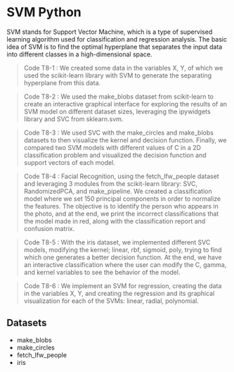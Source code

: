 # **SVM Python**

SVM stands for Support Vector Machine, which is a type of supervised learning algorithm used for classification and regression analysis. The basic idea of SVM is to find the optimal hyperplane that separates the input data into different classes in a high-dimensional space. 






> Code T8-1 : We created some data in the variables X, Y, of which we used the scikit-learn library with SVM to generate the separating hyperplane from this data.


> Code T8-2 : We used the make_blobs dataset from scikit-learn to create an interactive graphical interface for exploring the results of an SVM model on different dataset sizes, leveraging the ipywidgets library and SVC from sklearn.svm. 

> Code T8-3 : We used SVC with the make_circles and make_blobs datasets to then visualize the kernel and decision function. Finally, we compared two SVM models with different values of C in a 2D classification problem and visualized the decision function and support vectors of each model.

> Code T8-4 : Facial Recognition, using the fetch_lfw_people dataset and leveraging 3 modules from the scikit-learn library: SVC, RandomizedPCA, and make_pipeline. We created a classification model where we set 150 principal components in order to normalize the features. The objective is to identify the person who appears in the photo, and at the end, we print the incorrect classifications that the model made in red, along with the classification report and confusion matrix.

> Code T8-5 : With the iris dataset, we implemented different SVC models, modifying the kernel; linear, rbf, sigmoid, poly, trying to find which one generates a better decision function. At the end, we have an interactive classification where the user can modify the C, gamma, and kernel variables to see the behavior of the model. 

> Code T8-6 : We implement an SVM for regression, creating the data in the variables X, Y, and creating the regression and its graphical visualization for each of the SVMs: linear, radial, polynomial. 

## **Datasets**
*   make_blobs
*   make_circles
*   fetch_lfw_people
*   iris



